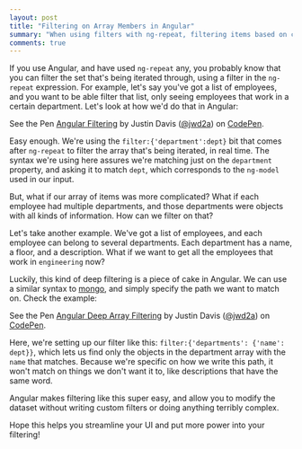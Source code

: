 ```yaml
---
layout: post
title: "Filtering on Array Members in Angular"
summary: "When using filters with ng-repeat, filtering items based on child array members is a super useful trick."
comments: true
---
```


If you use Angular, and have used `ng-repeat` any, you probably know that you can filter the set that's being iterated through, using a filter in the `ng-repeat` expression. For example, let's say you've got a list of employees, and you want to be able filter that list, only seeing employees that work in a certain department. Let's look at how we'd do that in Angular:

<p data-height="265" data-theme-id="0" data-slug-hash="ObaEaj" data-default-tab="html,result" data-user="jwd2a" data-embed-version="2" data-pen-title="Angular Filtering" class="codepen">See the Pen <a href="http://codepen.io/jwd2a/pen/ObaEaj/">Angular Filtering</a> by Justin Davis (<a href="http://codepen.io/jwd2a">@jwd2a</a>) on <a href="http://codepen.io">CodePen</a>.</p>
<script async src="https://production-assets.codepen.io/assets/embed/ei.js"></script>

Easy enough. We're using the `filter:{'department':dept}` bit that comes after `ng-repeat` to filter the array that's being iterated, in real time. The syntax we're using here assures we're matching just on the `department` property, and asking it to match `dept`, which corresponds to the `ng-model` used in our input.

But, what if our array of items was more complicated? What if each employee had multiple departments, and those departments were objects with all kinds of information. How can we filter on that?

Let's take another example. We've got a list of employees, and each employee can belong to several departments. Each department has a name, a floor, and a description. What if we want to get all the employees that work in `engineering` now?

Luckily, this kind of deep filtering is a piece of cake in Angular. We can use a similar syntax to [mongo](https://docs.mongodb.com/v3.2/tutorial/query-documents/#specify-conditions-using-query-operators), and simply specify the path we want to match on. Check the example:

<p data-height="265" data-theme-id="0" data-slug-hash="VmVdNj" data-default-tab="result" data-user="jwd2a" data-embed-version="2" data-pen-title="Angular Deep Array Filtering" class="codepen">See the Pen <a href="http://codepen.io/jwd2a/pen/VmVdNj/">Angular Deep Array Filtering</a> by Justin Davis (<a href="http://codepen.io/jwd2a">@jwd2a</a>) on <a href="http://codepen.io">CodePen</a>.</p>
<script async src="https://production-assets.codepen.io/assets/embed/ei.js"></script>

Here, we're setting up our filter like this: `filter:{'departments': {'name': dept}}`, which lets us find only the objects in the department array with the `name` that matches. Because we're specific on how we write this path, it won't match on things we don't want it to, like descriptions that have the same word.  

Angular makes filtering like this super easy, and allow you to modify the dataset without writing custom filters or doing anything terribly complex. 

Hope this helps you streamline your UI and put more power into your filtering!
